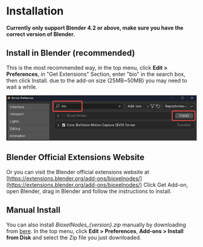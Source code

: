 # Installation

**Currently only support Blender 4.2 or above, make sure you have the correct version of Blender.**

## Install in Blender (recommended)

This is the most recommended way, in the top menu, click **Edit > Preferences**, in "Get Extensions" Section, enter "bio" in the search box, then click Install. due to the add-on size (25MB~50MB) you may need to wait a while.

![alt text](assets/installation/image.png)

## Blender Official Extensions Website

Or you can visit the Blender official extensions website at [https://extensions.blender.org/add-ons/bioxelnodes/](https://extensions.blender.org/add-ons/bioxelnodes/)
Click Get Add-on, open Blender, drag in Blender and follow the instructions to install.

## Manual Install

You can also install _BioxelNodes\_{version}.zip_ manually by downloading from [bere](https://github.com/OmooLab/BioxelNodes/releases/latest).
In the top menu, click **Edit > Preferences**, **Add-ons > Install from Disk** and select the Zip file you just downloaded.
